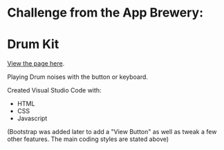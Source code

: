 # Challenge from the App Brewery:

# Drum Kit

[View the page here](https://shadowecco.github.io/portfolio/drum-kit/).

Playing Drum noises with the button or keyboard.

Created Visual Studio Code with:

- HTML
- CSS
- Javascript

(Bootstrap was added later to add a "View Button" as well as tweak a few other features. The main coding styles are stated above)